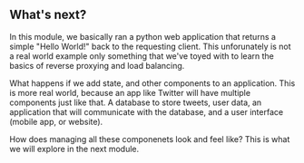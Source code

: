 ## What's next?

In this module, we basically ran a python web application that returns a simple "Hello World!" back to the requesting client. This unforunately is not a real world example only something that we've toyed with to learn the basics of reverse proxying and load balancing.

What happens if we add state, and other components to an application. This is more real world, because an app like Twitter will have multiple components just like that. A database to store tweets, user data, an application that will communicate with the database, and a user interface (mobile app, or website).

How does managing all these componenets look and feel like? This is what we will explore in the next module.
